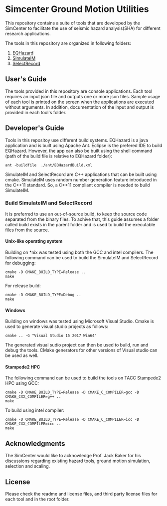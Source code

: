 # Simcenter Ground Motion Utilities
This repository contains a suite of tools that are developed by the SimCenter to facilitate the use of seismic hazard analysis(SHA) for different research applications.

The tools in this repository are organized in following folders:
1. [EQHazard](EQHazard/Readme.md)
2. [SimulateIM](SimulateIM/Readme.md)
3. [SelectRecord](SelectRecord/Readme.md)

## User's Guide
The tools provided in this repository are console applications. Each tool requires an input json file and outputs one or more json files. Sample usage of each tool is printed on the screen when the applications are executed without arguments. In addition, documentation of the input and output is provided in each tool's folder.

## Developer's Guide
Tools in this repositoy use different build systems. EQHazard is a java application and is built using Apache Ant. Eclipse is the prefered IDE to build EQHazard. However, the app can also be built using the shell command (path of the build file is relative to EQHazard folder):
```shell
ant -buildfile  ./ant/EQHazardBuild.xml
```

SimulateIM and SelectRecord are C++ applications that can be built using cmake. SimulateIM uses random number generation feature introduced in the C++11 standard. So, a C++11 compliant compiler is needed to build SimulateIM.

### Build SimulateIM and SelectRecord
It is preferred to use an out-of-source build, to keep the source code separated from the binary files. To achive that, this guide assumes a folder called build exists in the parent folder and is used to build the executable files from the source.

#### Unix-like operating system
Building on *nix was tested using both the GCC and intel compilers. The following command can be used to build the SimulateIM and SelectRecord for debugging:
```
cmake -D CMAKE_BUILD_TYPE=Release ..
make
```
For release build:
```
cmake -D CMAKE_BUILD_TYPE=Debug ..
make
```

#### Windows
Building on windows was tested using Microsoft Visual Studio. Cmake is used to generate visual studio projects as follows:
```
cmake .. -G "Visual Studio 15 2017 Win64"
```

The generated visual sudio project can then be used to build, run and debug the tools. CMake generators for other versions of Visual studio can be used as well.

#### Stampede2 HPC
The following command can be used to build the tools on TACC Stampede2 HPC using GCC:
```
cmake -D CMAKE_BUILD_TYPE=Release -D CMAKE_C_COMPILER=gcc -D CMAKE_CXX_COMPILER=g++ ..
make
```

To build using intel compiler:
```
cmake -D CMAKE_BUILD_TYPE=Release -D CMAKE_C_COMPILER=icc -D CMAKE_CXX_COMPILER=icc ..
make
```
## Acknowledgments
The SimCenter would like to acknowledge Prof. Jack Baker for his discussions regarding existing hazard tools, ground motion simulation, selection and scaling.

## License

Please check the readme and license files, and third party license files for each tool and in the root folder.



